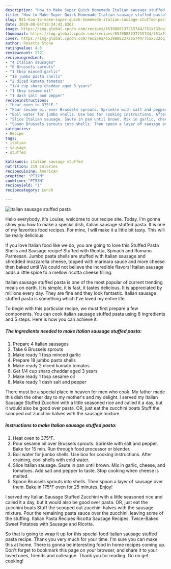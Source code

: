 ```yaml
---
description: "How to Make Super Quick Homemade Italian sausage stuffed pasta"
title: "How to Make Super Quick Homemade Italian sausage stuffed pasta"
slug: 921-how-to-make-super-quick-homemade-italian-sausage-stuffed-pasta
date: 2020-08-04T19:34:43.836Z
image: https://img-global.cpcdn.com/recipes/6539888237215744/751x532cq70/italian-sausage-stuffed-pasta-recipe-main-photo.jpg
thumbnail: https://img-global.cpcdn.com/recipes/6539888237215744/751x532cq70/italian-sausage-stuffed-pasta-recipe-main-photo.jpg
cover: https://img-global.cpcdn.com/recipes/6539888237215744/751x532cq70/italian-sausage-stuffed-pasta-recipe-main-photo.jpg
author: Rosetta Stone
ratingvalue: 4.5
reviewcount: 2721
recipeingredient:
- "4 Italian sausages"
- "6 Brussels sprouts"
- "1 tbsp minced garlic"
- "18 jumbo pasta shells"
- "2 diced kumato tomatos"
- "1/4 cup sharp cheddar aged 3 years"
- "1 tbsp sesame oil"
- "1 dash salt and pepper"
recipeinstructions:
- "Heat oven to 375°F."
- "Pour sesame oil over Brussels sprouts. Sprinkle with salt and pepper. Bake for 15 min. Run through food processor or blender."
- "Boil water for jumbo shells. Use box for cooking instructions. After draining, cool shells with cold water."
- "Slice Italian sausage. Saute in pan until brown. Mix in garlic, cheese, and tomatoes. Add salt and pepper to taste. Stop cooking when cheese is melted."
- "Spoon Brussels sprouts into shells. Then spoon a layer of sausage over them. Bake in 175°F oven for 25 minutes. Enjoy!"
categories:
- Recipe
tags:
- italian
- sausage
- stuffed

katakunci: italian sausage stuffed 
nutrition: 219 calories
recipecuisine: American
preptime: "PT37M"
cooktime: "PT53M"
recipeyield: "1"
recipecategory: Lunch

---
```



![Italian sausage stuffed pasta](https://img-global.cpcdn.com/recipes/6539888237215744/751x532cq70/italian-sausage-stuffed-pasta-recipe-main-photo.jpg)

Hello everybody, it's Louise, welcome to our recipe site. Today, I'm gonna show you how to make a special dish, italian sausage stuffed pasta. It is one of my favorites food recipes. For mine, I will make it a little bit tasty. This will be really delicious.

If you love Italian food like we do, you are going to love this Stuffed Pasta Shells and Sausage recipe! Stuffed with Ricotta, Spinach and Romano Parmesan. Jumbo pasta shells are stuffed with Italian sausage and shredded mozzarella cheese, topped with marinara sauce and more cheese then baked until We could not believe the incredible flavors! Italian sausage adds a little spice to a mellow ricotta cheese filling.

Italian sausage stuffed pasta is one of the most popular of current trending meals on earth. It is simple, it is fast, it tastes delicious. It is appreciated by millions every day. They are fine and they look fantastic. Italian sausage stuffed pasta is something which I've loved my entire life.


To begin with this particular recipe, we must first prepare a few components. You can cook italian sausage stuffed pasta using 8 ingredients and 5 steps. Here is how you can achieve it.

<!--inarticleads1-->

##### The ingredients needed to make Italian sausage stuffed pasta:

1. Prepare 4 Italian sausages
1. Take 6 Brussels sprouts
1. Make ready 1 tbsp minced garlic
1. Prepare 18 jumbo pasta shells
1. Make ready 2 diced kumato tomatos
1. Get 1/4 cup sharp cheddar aged 3 years
1. Make ready 1 tbsp sesame oil
1. Make ready 1 dash salt and pepper


There must be a special place in heaven for men who cook. My father made this dish the other day to my mother&#39;s and my delight. I served my Italian Sausage Stuffed Zucchini with a little seasoned rice and called it a day, but it would also be good over pasta. OR, just eat the zucchini boats Stuff the scooped out zucchini halves with the sausage mixture. 

<!--inarticleads2-->

##### Instructions to make Italian sausage stuffed pasta:

1. Heat oven to 375°F.
1. Pour sesame oil over Brussels sprouts. Sprinkle with salt and pepper. Bake for 15 min. Run through food processor or blender.
1. Boil water for jumbo shells. Use box for cooking instructions. After draining, cool shells with cold water.
1. Slice Italian sausage. Saute in pan until brown. Mix in garlic, cheese, and tomatoes. Add salt and pepper to taste. Stop cooking when cheese is melted.
1. Spoon Brussels sprouts into shells. Then spoon a layer of sausage over them. Bake in 175°F oven for 25 minutes. Enjoy!


I served my Italian Sausage Stuffed Zucchini with a little seasoned rice and called it a day, but it would also be good over pasta. OR, just eat the zucchini boats Stuff the scooped out zucchini halves with the sausage mixture. Pour the remaining pasta sauce over the zucchini, leaving some of the stuffing. Italian Pasta Recipes Ricotta Sausage Recipes. Twice-Baked Sweet Potatoes with Sausage and Ricotta. 

So that is going to wrap it up for this special food italian sausage stuffed pasta recipe. Thank you very much for your time. I'm sure you can make this at home. There is gonna be interesting food in home recipes coming up. Don't forget to bookmark this page on your browser, and share it to your loved ones, friends and colleague. Thank you for reading. Go on get cooking!
